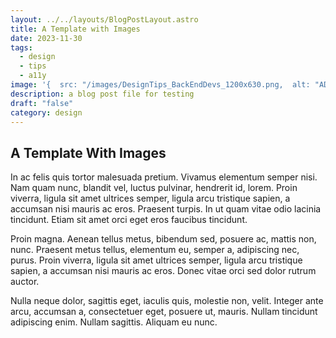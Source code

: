 ```yaml
---
layout: ../../layouts/BlogPostLayout.astro
title: A Template with Images
date: 2023-11-30
tags:
  - design
  - tips
  - a11y
image: '{  src: "/images/DesignTips_BackEndDevs_1200x630.png,  alt: "ADD ALT AFTER TESTING",}'
description: a blog post file for testing
draft: "false"
category: design
---
```


## A Template With Images

In ac felis quis tortor malesuada pretium. Vivamus elementum semper nisi. Nam quam nunc, blandit vel, luctus pulvinar, hendrerit id, lorem. Proin viverra, ligula sit amet ultrices semper, ligula arcu tristique sapien, a accumsan nisi mauris ac eros. Praesent turpis. In ut quam vitae odio lacinia tincidunt. Etiam sit amet orci eget eros faucibus tincidunt.

Proin magna. Aenean tellus metus, bibendum sed, posuere ac, mattis non, nunc. Praesent metus tellus, elementum eu, semper a, adipiscing nec, purus. Proin viverra, ligula sit amet ultrices semper, ligula arcu tristique sapien, a accumsan nisi mauris ac eros. Donec vitae orci sed dolor rutrum auctor.

Nulla neque dolor, sagittis eget, iaculis quis, molestie non, velit. Integer ante arcu, accumsan a, consectetuer eget, posuere ut, mauris. Nullam tincidunt adipiscing enim. Nullam sagittis. Aliquam eu nunc.
